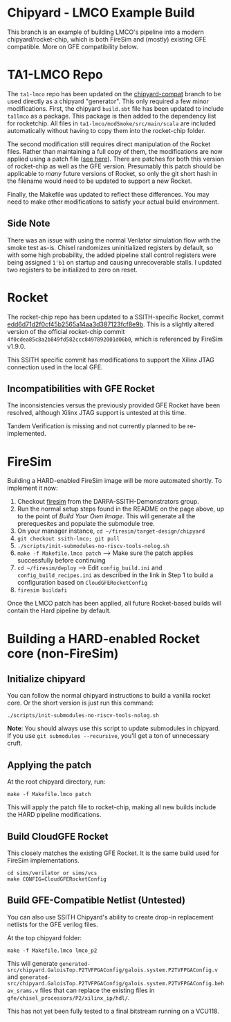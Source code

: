
# Chipyard - LMCO Example Build

This branch is an example of building LMCO's pipeline into a modern chipyard/rocket-chip, 
which is both FireSim and (mostly) existing GFE compatible. More on GFE compatibility below.

# TA1-LMCO Repo

The `ta1-lmco` repo has been updated on the [chipyard-compat](https://gitlab-ext.galois.com/ssith/ta1-lmco/-/tree/chipyard-compat) 
branch to be used directly as a chipyard "generator". This only required a few minor modifications. First, the chipyard `build.sbt` 
file has been updated to include `ta1lmco` as a package. This package is then added to the dependency list for rocketchip. All files in
`ta1-lmco/modSmoke/src/main/scala` are included automatically without having to copy them into the rocket-chip folder.

The second modification still requires direct manipulation of the Rocket files. Rather than maintaining a full copy of them, the 
modifications are now applied using a patch file ([see here](https://gitlab-ext.galois.com/ssith/ta1-lmco/-/blob/9d051999e1512114de4bb9bb03fcc3c44b5408d8/pipeline_interrupt/resourcesGFE/rocket-chip-4f0cdea85.patch)). There are patches for both this version of rocket-chip as well as the GFE version. Presumably this patch should be applicable
to _many_ future versions of Rocket, so only the git short hash in the filename would need to be updated to support a new Rocket.

Finally, the Makefile was updated to reflect these differences. You may need to make other modifications to satisfy your actual build environment.

## Side Note

There was an issue with using the normal Verilator simulation flow with the smoke test as-is. Chisel randomizes uninitialized registers by default, so with some
high probability, the added pipeline stall control registers were being assigned `1'b1` on startup and causing unrecoverable stalls. I updated two registers
to be initialized to zero on reset.

# Rocket

The rocket-chip repo has been updated to a SSITH-specific Rocket, commit [edd6d71d2f0cf45b2565a14aa3d387123fcf8e9b](https://gitlab-ext.galois.com/ssith/rocket-chip/-/tree/edd6d71d2f0cf45b2565a14aa3d387123fcf8e9b). This is a slightly altered version of the official rocket-chip commit `4f0cdea85c8a2b849fd582ccc8497892001d06b0`, which is referenced by FireSim v1.9.0.

This SSITH specific commit has modifications to support the Xilinx JTAG connection used in the local GFE.

## Incompatibilities with GFE Rocket

The inconsistencies versus the previously provided GFE Rocket have been resolved, although Xilinx JTAG support is untested at this time.

Tandem Verification is missing and not currently planned to be re-implemented.

# FireSim

Building a HARD-enabled FireSim image will be more automated shortly. To implement it now:
1. Checkout [firesim](https://github.com/DARPA-SSITH-Demonstrators/firesim) from the DARPA-SSITH-Demonstrators group.
2. Run the normal setup steps found in the README on the page above, up to the point of _Build Your Own Image_. This will generate all the prerequesites and populate the submodule tree.
3. On your manager instance, `cd ~/firesim/target-design/chipyard`
4. `git checkout ssith-lmco; git pull`
5. `./scripts/init-submodules-no-riscv-tools-nolog.sh`
6. `make -f Makefile.lmco patch` --> Make sure the patch applies successfully before continuing
7. `cd ~/firesim/deploy` --> Edit `config_build.ini` and `config_build_recipes.ini` as described in the link in Step 1 to build a configuration based on `CloudGFERocketConfig`
8. `firesim buildafi`

Once the LMCO patch has been applied, all future Rocket-based builds will contain the Hard pipeline by default.

# Building a HARD-enabled Rocket core (non-FireSim)

## Initialize chipyard

You can follow the normal chipyard instructions to build a vanilla rocket core. Or the short version is just run this command:
```
./scripts/init-submodules-no-riscv-tools-nolog.sh
```
**Note**: You should always use this script to update submodules in chipyard. If you use `git submodules --recursive`, you'll get a ton of unnecessary cruft.

## Applying the patch

At the root chipyard directory, run:
```
make -f Makefile.lmco patch
```
This will apply the patch file to rocket-chip, making all new builds include the HARD pipeline modifications.

## Build CloudGFE Rocket

This closely matches the existing GFE Rocket. It is the same build used for FireSim implementations.

```
cd sims/verilator or sims/vcs
make CONFIG=CloudGFERocketConfig
```

## Build GFE-Compatible Netlist (Untested)

You can also use SSITH Chipyard's ability to create drop-in replacement netlists for the GFE verilog files.

At the top chipyard folder:
```
make -f Makefile.lmco lmco_p2
```

This will generate `generated-src/chipyard.GaloisTop.P2TVFPGAConfig/galois.system.P2TVFPGAConfig.v` and `generated-src/chipyard.GaloisTop.P2TVFPGAConfig/galois.system.P2TVFPGAConfig.behav_srams.v` files that can replace the existing files in `gfe/chisel_processors/P2/xilinx_ip/hdl/`.

This has not yet been fully tested to a final bitstream running on a VCU118.
